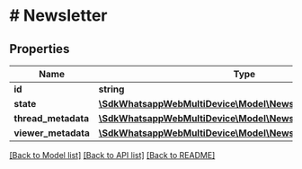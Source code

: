 # # Newsletter

## Properties

Name | Type | Description | Notes
------------ | ------------- | ------------- | -------------
**id** | **string** |  | [optional]
**state** | [**\SdkWhatsappWebMultiDevice\Model\NewsletterState**](NewsletterState.md) |  | [optional]
**thread_metadata** | [**\SdkWhatsappWebMultiDevice\Model\NewsletterThreadMetadata**](NewsletterThreadMetadata.md) |  | [optional]
**viewer_metadata** | [**\SdkWhatsappWebMultiDevice\Model\NewsletterViewerMetadata**](NewsletterViewerMetadata.md) |  | [optional]

[[Back to Model list]](../../README.md#models) [[Back to API list]](../../README.md#endpoints) [[Back to README]](../../README.md)
